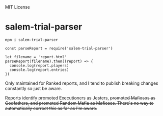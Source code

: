 MIT License

# salem-trial-parser
```
npm i salem-trial-parser
```

```
const parseReport = require('salem-trial-parser')

let filename = 'report.html'
parseReport(filename).then((report) => {
  console.log(report.players)
  console.log(report.entries)
})
```

Only maintained for Ranked reports, and I tend to publish breaking changes constantly so just be aware.

Reports identify promoted Executioners as Jesters, ~~promoted Mafiosos as Godfathers, and promoted Random Mafia as Mafiosos.  There's no way to automatically correct this as far as I'm aware.~~ 
